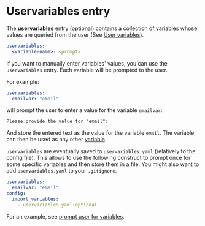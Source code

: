 # Uservariables entry

The **uservariables** entry (optional) contains a collection of variables
whose values are queried from the user
(See [User variables](config-variables.md)).

```yaml
uservariables:
  <variable-name>: <prompt>
```

If you want to manually enter variables' values, you can use the
`uservariables` entry. Each variable will be prompted to the user.

For example:
```yaml
uservariables:
  emailvar: "email"
```

will prompt the user to enter a value for the variable `emailvar`:
```
Please provide the value for "email":
```

And store the entered text as the value for the variable `email`.
The variable can then be used as any other [variable](config-file.md#variables).

`uservariables` are eventually saved to `uservariables.yaml` (relatively to the
config file).
This allows to use the following construct to prompt once for some specific variables and
then store them in a file. You might also want to add `uservariables.yaml` to your `.gitignore`.
```yaml
uservariables:
  emailvar: "email"
config:
  import_variables:
    - uservariables.yaml:optional
```

For an example, see [prompt user for variables](../howto/prompt-user-for-variables.md).
